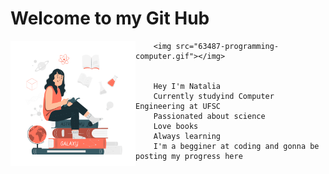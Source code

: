 <!DOCTYPE html>
<html lang="en">
    <head>
        <meta charset="UTF-8">
        <meta http-equiv="X-UA-Compatible" content="IE=edge">
        <meta name="viewport" content="width=device-width, initial-scale=1.0">
        <link rel="stylesheet" href="css.css" />
        <link rel="preconnect" href="https://fonts.googleapis.com">
        <link rel="preconnect" href="https://fonts.gstatic.com" crossorigin>
        <link href="https://fonts.googleapis.com/css2?family=Roboto:ital,wght@1,900&display=swap" rel="stylesheet">
        <link rel="preconnect" href="https://fonts.googleapis.com">
        <link rel="preconnect" href="https://fonts.gstatic.com" crossorigin>
        <link href="https://fonts.googleapis.com/css2?family=Montserrat:wght@100&family=Quicksand:wght@300&display=swap" rel="stylesheet">
    </head>

<body>
    <h1 id="titulo">Welcome to my Git Hub</h1>
        <img align='left' src="101674-science-lover.gif" width='200'></img>
   
   
        <img src="63487-programming-computer.gif"></img>
   
    
        Hey I'm Natalia
        Currently studyind Computer Engineering at UFSC
        Passionated about science
        Love books
        Always learning
        I'm a begginer at coding and gonna be posting my progress here

</body>
</html>
